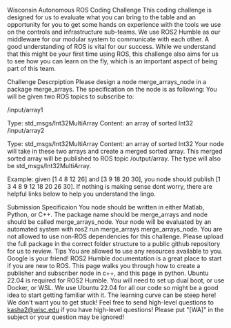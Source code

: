 Wisconsin Autonomous ROS Coding Challenge
This coding challenge is designed for us to evaluate what you can bring to the table and an opportunity for you to get some hands on experience with the tools we use on the controls and infrastructure sub-teams. We use ROS2 Humble as our middleware for our modular system to communicate with each other. A good understanding of ROS is vital for our success. While we understand that this might be your first time using ROS, this challenge also aims for us to see how you can learn on the fly, which is an important aspect of being part of this team.

Challenge Descrpiption
Please design a node merge_arrays_node in a package merge_arrays. The specification on the node is as following:
You will be given two ROS topics to subscribe to:

/input/array1

Type: std_msgs/Int32MultiArray
Content: an array of sorted Int32
/input/array2

Type: std_msgs/Int32MultiArray
Content: an array of sorted Int32
Your node will take in these two arrays and create a merged sorted array. This merged sorted array will be published to ROS topic /output/array. The type will also be std_msgs/Int32MultiArray.

Example: given [1 4 8 12 26] and [3 9 18 20 30], you node should publish [1 3 4 8 9 12 18 20 26 30]. If nothing is making sense dont worry, there are helpful links below to help you understand the lingo.

Submission Specificaion
You node should be written in either Matlab, Python, or C++.
The package name should be merge_arrays and node should be called merge_arrays_node.
Your node will be evaluated by an automated system with ros2 run merge_arrays merge_arrays_node.
You are not allowed to use non-ROS dependencies for this challenge.
Please upload the full package in the correct folder structure to a public github repository for us to review.
Tips
You are allowed to use any resources available to you. Google is your friend!
ROS2 Humble documentation is a great place to start if you are new to ROS. This page walks you through how to create a publisher and subscriber node in c++, and this page in python.
Ubuntu 22.04 is required for ROS2 Humble. You will need to set up dual boot, or use Docker, or WSL. We use Ubuntu 22.04 for all our code so might be a good idea to start getting familiar with it.
The learning curve can be steep here! We don't want you to get stuck! Feel free to send high-level questions to kasha2@wisc.edu if you have high-level questions! Please put "[WA]" in the subject or your question may be ignored!
